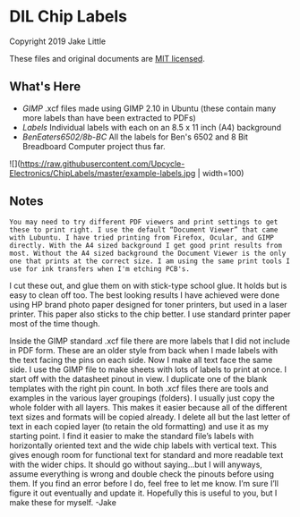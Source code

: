 # DIL Chip Labels

Copyright 2019 Jake Little

These files and original documents are [MIT licensed](http://en.wikipedia.org/wiki/MIT_License).

## What's Here
 - *GIMP*   .xcf files made using GIMP 2.10 in Ubuntu (these contain many more labels than have been extracted to PDFs)
 - *Labels*   Individual labels with each on an 8.5 x 11 inch (A4) background
 - *BenEaters6502/8b-BC*   All the labels for Ben's 6502 and 8 Bit Breadboard Computer project thus far.
 
 
![](https://raw.githubusercontent.com/Upcycle-Electronics/ChipLabels/master/example-labels.jpg | width=100)

## Notes 
    You may need to try different PDF viewers and print settings to get these to print right. I use the default “Document Viewer” that came with Lubuntu. I have tried printing from Firefox, Ocular, and GIMP directly. With the A4 sized background I get good print results from most. Without the A4 sized background the Document Viewer is the only one that prints at the correct size. I am using the same print tools I use for ink transfers when I'm etching PCB's.
  I cut these out, and glue them on with stick-type school glue. It holds but is easy to clean off too. The best looking results I have achieved were done using HP brand photo paper designed for toner printers, but used in a laser printer. This paper also sticks to the chip better. I use standard printer paper most of the time though.

 Inside the GIMP  standard .xcf file there are more labels that I did not include in PDF form. These are an older style from back when I made labels with the text facing the pins on each side. Now I make all text face the same side.
  I use the GIMP file to make sheets with lots of labels to print at once. I start off with the datasheet pinout in view. I duplicate one of the blank templates with the right pin count. In both .xcf files there are tools and examples in the various layer groupings (folders). I usually just copy the whole folder with all layers. This makes it easier because all of the different text sizes and formats will be copied already. I delete all but the last letter of text in each copied layer (to retain the old formatting) and use it as my starting point. I find it easier to make the standard file’s labels with horizontally oriented text and the wide chip labels with vertical text. This gives enough room for functional text for standard and more readable text with the wider chips.
  It should go without saying...but I will anyways, assume everything is wrong and double check the pinouts before using them. If you find an error before I do, feel free to let me know. I’m sure I’ll figure it out eventually and update it. Hopefully this is useful to you, but I make these for myself.
-Jake
